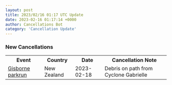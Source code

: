 ```yaml
---
layout: post
title: 2023/02/16 01:17 UTC Update
date: 2023-02-16 01:17:14 +0000
author: Cancellations Bot
category: 'Cancellation Update'
---
```


<h3>New Cancellations</h3>
<div class='hscrollable'>
<table style='width: 100%'>
    <tr>
        <th>Event</th>
        <th>Country</th>
        <th>Date</th>
        <th>Cancellation Note</th>
    </tr>
    <tr>
        <td><a href="https://www.parkrun.co.nz/gisborne">Gisborne parkrun</a></td>
        <td>New Zealand</td>
        <td>2023-02-18</td>
        <td>Debris on path from Cyclone Gabrielle</td>
    </tr>
</table>
</div>
